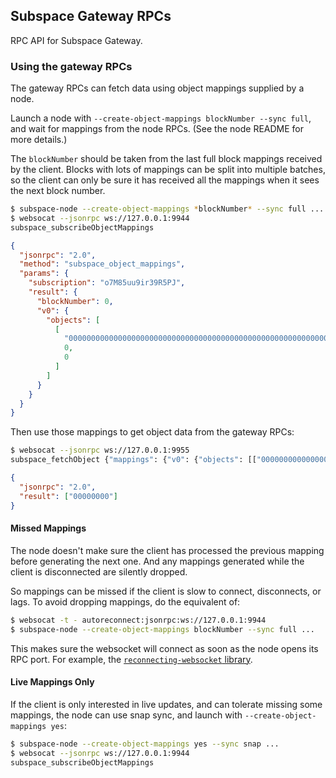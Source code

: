 ## Subspace Gateway RPCs

RPC API for Subspace Gateway.

### Using the gateway RPCs

The gateway RPCs can fetch data using object mappings supplied by a node.

Launch a node with `--create-object-mappings blockNumber --sync full`, and wait for mappings from
the node RPCs. (See the node README for more details.)

The `blockNumber` should be taken from the last full block mappings received by the client.
Blocks with lots of mappings can be split into multiple batches, so the client can only be sure it
has received all the mappings when it sees the next block number.

```sh
$ subspace-node --create-object-mappings *blockNumber* --sync full ...
$ websocat --jsonrpc ws://127.0.0.1:9944
subspace_subscribeObjectMappings
```

```json
{
  "jsonrpc": "2.0",
  "method": "subspace_object_mappings",
  "params": {
    "subscription": "o7M85uu9ir39R5PJ",
    "result": {
      "blockNumber": 0,
      "v0": {
        "objects": [
          [
            "0000000000000000000000000000000000000000000000000000000000000000",
            0,
            0
          ]
        ]
      }
    }
  }
}
```

Then use those mappings to get object data from the gateway RPCs:
```sh
$ websocat --jsonrpc ws://127.0.0.1:9955
subspace_fetchObject {"mappings": {"v0": {"objects": [["0000000000000000000000000000000000000000000000000000000000000000", 0, 0]]}}}
```

```json
{
  "jsonrpc": "2.0",
  "result": ["00000000"]
}
```

#### Missed Mappings

The node doesn't make sure the client has processed the previous mapping before generating the next
one. And any mappings generated while the client is disconnected are silently dropped.

So mappings can be missed if the client is slow to connect, disconnects, or lags.
To avoid dropping mappings, do the equivalent of:
```sh
$ websocat -t - autoreconnect:jsonrpc:ws://127.0.0.1:9944
$ subspace-node --create-object-mappings blockNumber --sync full ...
```

This makes sure the websocket will connect as soon as the node opens its RPC port.
For example, the [`reconnecting-websocket` library](https://github.com/joewalnes/reconnecting-websocket).

#### Live Mappings Only

If the client is only interested in live updates, and can tolerate missing some mappings, the node
can use snap sync, and launch with `--create-object-mappings yes`:
```sh
$ subspace-node --create-object-mappings yes --sync snap ...
$ websocat --jsonrpc ws://127.0.0.1:9944
subspace_subscribeObjectMappings
```
